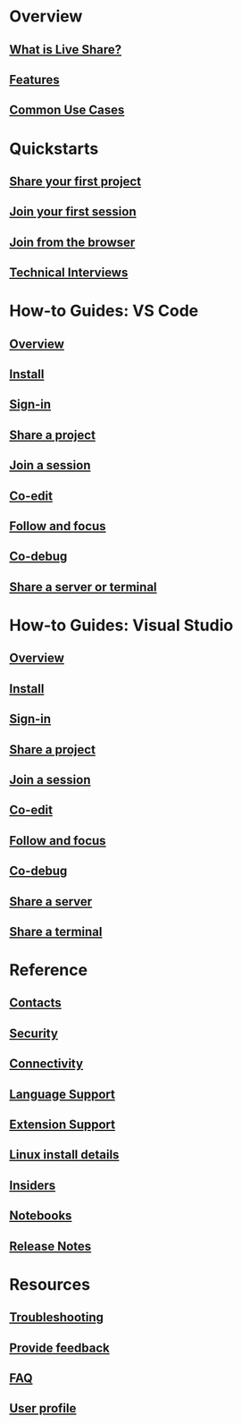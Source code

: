 <!-- markdownlint-disable MD022 MD025 -->
# Overview
## [What is Live Share?](index.md)
## [Features](overview/features.md)
## [Common Use Cases](reference/use-cases.md)
# Quickstarts
## [Share your first project](quickstart/share.md)
## [Join your first session](quickstart/join.md)
## [Join from the browser](quickstart/browser-join.md)
## [Technical Interviews](use/technical-interviews.md)
# How-to Guides: VS Code
## [Overview](use/vscode.md)
## [Install](use/vscode.md)
## [Sign-in](use/vscode.md#sign-in-to-live-share)
## [Share a project](use/vscode.md#start-and-stop-a-session)
## [Join a session](use/vscode.md#join-and-leave-a-session)
## [Co-edit](use/vscode.md#co-editing)
## [Follow and focus](use/vscode.md#follow-along-with-a-collaborator)
## [Co-debug](use/vscode.md#co-debugging)
## [Share a server or terminal](use/vscode.md#share-servers-or-terminals)
# How-to Guides: Visual Studio
## [Overview](use/vs.md)
## [Install](use/vs.md#installation)
## [Sign-in](use/vs.md#sign-in)
## [Share a project](use/vs.md#share-a-project)
## [Join a session](use/vs.md#join-a-collaboration-session)
## [Co-edit](use/vs.md#co-editing)
## [Follow and focus](use/vs.md#following)
## [Co-debug](use/vs.md#co-debugging)
## [Share a server](use/vs.md#share-a-server)
## [Share a terminal](use/vs.md#share-a-terminal)
# Reference
## [Contacts](reference/contacts.md)
## [Security](reference/security.md)
## [Connectivity](reference/connectivity.md)
## [Language Support](reference/platform-support.md)
## [Extension Support](reference/extensions.md)
## [Linux install details](reference/linux.md)
## [Insiders](reference/insiders.md)
## [Notebooks](reference/notebooks.md)
## [Release Notes](https://aka.ms/vsls-releases)
# Resources
## [Troubleshooting](troubleshooting.md)
## [Provide feedback](support.md)
## [FAQ](faq.yml)
## [User profile](user-profile.md)
